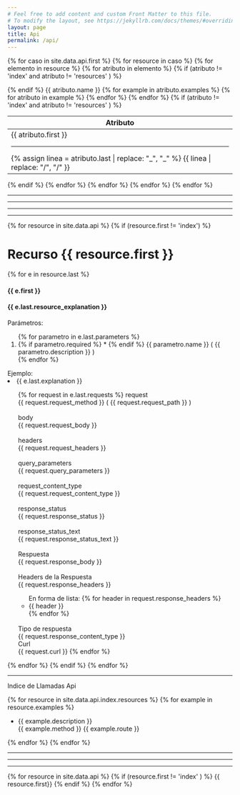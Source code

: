 ```yaml
---
# Feel free to add content and custom Front Matter to this file.
# To modify the layout, see https://jekyllrb.com/docs/themes/#overriding-theme-defaults
layout: page
title: Api
permalink: /api/
---
```

{% for caso in site.data.api.first %}
{% for resource in caso %}
{% for elemento in resource %}
{% for atributo in elemento  %}
{% if (atributo != 'index' and atributo != 'resources' ) %}
<table>
<thead><th>Atributo</th></thead>
<tbody>
{% endif %}
{{ atributo.name }}
{% for example in atributo.examples %}
{% for atributo in example %}
<tr><small><td>
{{ atributo.first }}
<hr>
{% assign linea = atributo.last | replace: "_", "_&#173;" %}
{{ linea | replace: "/", "/&#173;" }}

</td></small></tr>
{% endfor %}
{% endfor %}
{% if (atributo != 'index' and atributo != 'resources' ) %}
</tbody>
</table>
{% endif %}
{% endfor %}
{% endfor %}
{% endfor %}
{% endfor %}
<hr>
<hr>

---------------------------------------------------------------
---------------------------------------------------------------
{% for resource in site.data.api %}
{% if (resource.first != 'index') %}
  <h1> Recurso {{ resource.first }} </h1>
  {% for e in resource.last %}
  <h4> {{ e.first }} </h4>
  <h4> {{ e.last.resource_explanation }} </h4>
  
  Parámetros:
  <ol>
  {% for parametro in e.last.parameters %}
  <li> {% if parametro.required %} * {% endif %} {{ parametro.name  }} ( {{ parametro.description }} ) </li>
  {% endfor %}
  </ol>
  Ejemplo:
   <li>{{ e.last.explanation }}</li>
  <ol>
  {% for request in e.last.requests %}
    request   
    <br>
    {{ request.request_method }} ( {{ request.request_path }} ) 
    <br>
    <br>
    body
    <br>
      {{ request.request_body }}
    <br>
    <br>
    headers
    <br>
      {{ request.request_headers }}
    <br>
    <br>
    query_parameters
    <br>
    {{ request.query_parameters }}
    <br>
    <br>
    request_content_type
    <br>
    {{ request.request_content_type }}
    <br>
    <br>
    response_status
    <br>
    {{ request.response_status }}
    <br>
    <br>
    response_status_text
    <br>
    {{ request.response_status_text }}
    <br>
    <br>
    Respuesta
    <br>
    {{ request.response_body }}    
    <br>
    <br>
    Headers de la Respuesta
    <br>
    {{ request.response_headers }}
    <ul>
    En forma de lista:
    {% for header in request.response_headers %}
     <li>
      {{ header }}
     </li>
    {% endfor %}
    </ul>
    <br>
    Tipo de respuesta
    <br>
    {{ request.response_content_type }}
    <br>
    Curl
    <br>
    {{ request.curl }}
  {% endfor %}
  </ol>
  {% endfor %}
{% endif %}
{% endfor %}

<hr>
Indice de Llamadas Api

{% for resource in site.data.api.index.resources %}
{% for example in resource.examples %}
 <ul>
   <li> {{ example.description }} </li>
   {{ example.method }}
   {{ example.route }}
 </ul>
{% endfor %}
{% endfor %}

<hr><hr><hr>


{% for resource in site.data.api %}
{% if (resource.first != 'index' ) %} 
{{ resource.first}}
{% endif %}
{% endfor %}



